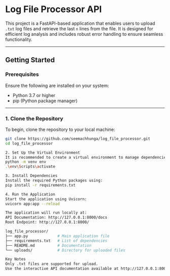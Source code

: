 # Log File Processor API

This project is a FastAPI-based application that enables users to upload `.txt` log files and retrieve the last `n` lines from the file. It is designed for efficient log analysis and includes robust error handling to ensure seamless functionality.

---

## **Getting Started**

### **Prerequisites**
Ensure the following are installed on your system:
- Python 3.7 or higher
- pip (Python package manager)

---

### **1. Clone the Repository**
To begin, clone the repository to your local machine:
```bash
git clone https://github.com/seemachhunga/log_file_processor.git
cd log_file_processor

2. Set Up the Virtual Environment
It is recommended to create a virtual environment to manage dependencies:
python -m venv env
.\env\Scripts\activate

3. Install Dependencies
Install the required Python packages using:
pip install -r requirements.txt

4. Run the Application
Start the application using Uvicorn:
uvicorn app:app --reload

The application will run locally at:
API Documentation: http://127.0.0.1:8000/docs
Root Endpoint: http://127.0.0.1:8000/

log_file_processor/
├── app.py             # Main application file
├── requirements.txt   # List of dependencies
├── README.md          # Documentation
└── uploads/           # Directory for uploaded files

Key Notes
Only .txt files are supported for upload.
Use the interactive API documentation available at http://127.0.0.1:8000/docs for testing and exploring the endpoints.


